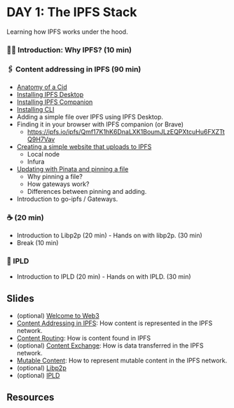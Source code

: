 # DAY 1: The IPFS Stack
Learning how IPFS works under the hood.

### 🤷‍♂️ Introduction: Why IPFS? (10 min)
### 🖇️ Content addressing in IPFS (90 min)
- [Anatomy of a Cid](https://cid.ipfs.io/)
- [Installing IPFS Desktop](https://docs.ipfs.io/install/ipfs-desktop/)
- [Installing IPFS Companion](https://docs.ipfs.io/install/ipfs-companion/)
- [Installing CLI](./ipfs/ipfs_install.md)
- Adding a simple file over IPFS using IPFS Desktop.
- Finding it in your browser with IPFS companion (or Brave)
  - https://ipfs.io/ipfs/Qmf17K1hK6DnaLXK1BoumJLzEQPXtcuHu6FXZTtQ9H7Vav
- [Creating a simple website that uploads to IPFS](./ipfs/ipfs-example)
  - Local node
  - Infura
- [Updating with Pinata and pinning a file]()
  - Why pinning a file?
  - How gateways work?
  - Differences between pinning and adding.
- Introduction to go-ipfs / Gateways.

### ☕ (20 min)
- Introduction to Libp2p (20 min)
        - Hands on with libp2p. (30 min)
- Break (10 min)

### 📂 IPLD
- Introduction to IPLD (20 min)
        - Hands on with IPLD. (30 min)


## Slides
- (optional) [Welcome to Web3](https://docs.google.com/presentation/d/1LvyOH1cqRNefbdLfVwg7raHMqbas0zE6UuQLT2MOTPI/edit#slide=id.gc7c539c017_1_0)
- [Content Addressing in IPFS](https://docs.google.com/presentation/d/1Ym2jGkQAnK4NftPYJPsffQKsxZoh5hf9o-PPsAxoAnw/edit#slide=id.gcbc13f3623_1_65): How content is represented in the IPFS network.
- [Content Routing](https://docs.google.com/presentation/d/15kzc0rEgOmFTKfcY17E6sjxRDGyqGt760wLTonTtomc/edit#slide=id.gca91fcfd49_0_0): How is content found in IPFS
- (optional) [Content Exchange](https://docs.google.com/presentation/d/1VqduQ6bWMV_R9CQCd86vs1Ozw4WnA3bdO-h-wWilf_0/edit#slide=id.gca3c208903_0_0): How is data transferred in the IPFS network.
- [Mutable Content](https://docs.google.com/presentation/d/1M63MpZYBBUpN8gvvWjbuPjaeny3aFBb5Hdzx-mr2yIw/edit#slide=id.gcad439d6ee_0_346): How to represent mutable content in the IPFS network.
- (optional) [Libp2p](https://docs.google.com/presentation/d/190-e2PvZ9OPu3oLrT1j2Qf5RmWygV-7txpYrrcnip04/edit#slide=id.gd4931e17b8_0_4)
- (optional) [IPLD](https://docs.google.com/presentation/d/1-ZscY84fI_gncQn6H3IOLnL8Icr06a9aun8dgvKUGtM/edit#slide=id.gd94be6831b_1_315)

## Resources
